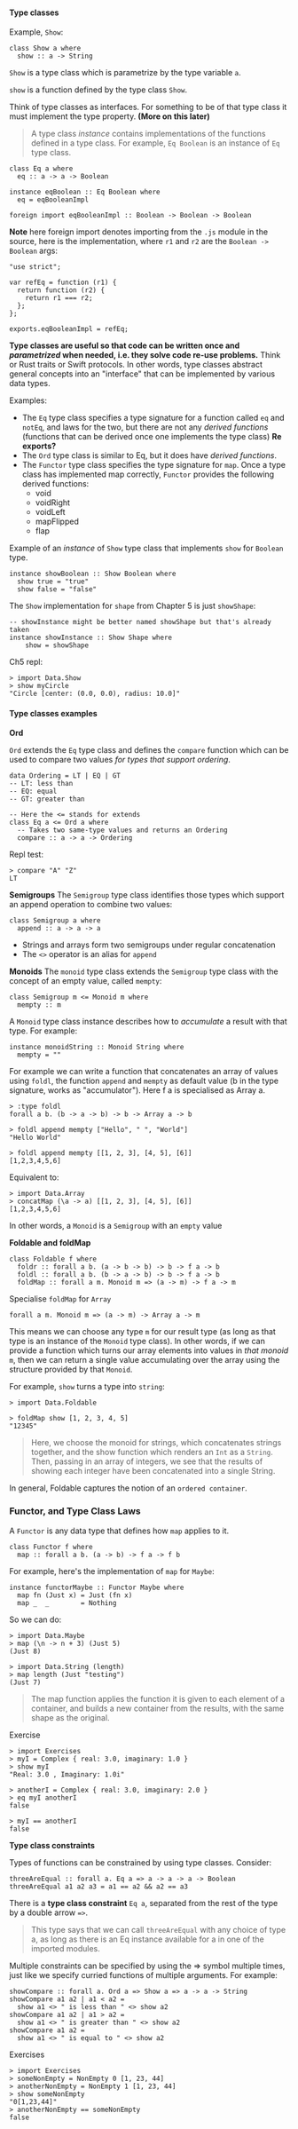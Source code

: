 #### Type classes

Example, `Show`:

```
class Show a where
  show :: a -> String
```
`Show` is a type class which is parametrize by the type variable `a`.

`show` is a function defined by the type class `Show`.

Think of type classes as interfaces. For something to be of that type class it must implement the type property. **(More on this later)**

> A type class *instance* contains implementations of the functions defined in a type class.
For example, `Eq Boolean` is an instance of `Eq` type class.

```
class Eq a where
  eq :: a -> a -> Boolean
```

```
instance eqBoolean :: Eq Boolean where
  eq = eqBooleanImpl

foreign import eqBooleanImpl :: Boolean -> Boolean -> Boolean
```
**Note** here foreign import denotes importing from the `.js` module in the source, here is the implementation, where `r1` and `r2` are the `Boolean -> Boolean` args:
```
"use strict";

var refEq = function (r1) {
  return function (r2) {
    return r1 === r2;
  };
};

exports.eqBooleanImpl = refEq;
```

**Type classes are useful so that code can be written once and *parametrized* when needed, i.e. they solve code re-use problems.** Think or Rust traits or Swift protocols. In other words, type classes abstract general concepts into an "interface" that can be implemented by various data types.

Examples:
- The `Eq` type class specifies a type signature for a function called `eq` and `notEq`, and laws for the two, but there are not any *derived functions* (functions that can be derived once one implements the type class) **Re exports?**
- The `Ord` type class is similar to Eq, but it does have *derived functions*.
- The `Functor` type class specifies the type signature for `map`. Once a type class has implemented map correctly, `Functor` provides the following derived functions:
  - void
  - voidRight
  - voidLeft
  - mapFlipped
  - flap

Example of an *instance* of `Show` type class that implements `show` for `Boolean` type.
```
instance showBoolean :: Show Boolean where
  show true = "true"
  show false = "false"
```

The `Show` implementation for `shape` from Chapter 5 is just `showShape`:
```
-- showInstance might be better named showShape but that's already taken
instance showInstance :: Show Shape where
    show = showShape
```
Ch5 repl:
```
> import Data.Show
> show myCircle
"Circle [center: (0.0, 0.0), radius: 10.0]"
```

#### Type classes examples

**Ord**

`Ord` extends the `Eq` type class and defines the `compare` function which can be used to compare two values *for types that support ordering*.
```
data Ordering = LT | EQ | GT
-- LT: less than
-- EQ: equal
-- GT: greater than

-- Here the <= stands for extends
class Eq a <= Ord a where
  -- Takes two same-type values and returns an Ordering
  compare :: a -> a -> Ordering
```
Repl test:
```
> compare "A" "Z"
LT
```

**Semigroups**
The `Semigroup` type class identifies those types which support an append operation to combine two values:
```
class Semigroup a where
  append :: a -> a -> a
```

- Strings and arrays form two semigroups under regular concatenation
- The `<>` operator is an alias for `append`

**Monoids**
The `monoid` type class extends the `Semigroup` type class with the concept of an empty value, called `mempty`:
```
class Semigroup m <= Monoid m where
  mempty :: m
```
A `Monoid` type class instance describes how to *accumulate* a result with that type. For example:
```
instance monoidString :: Monoid String where
  mempty = ""
```

For example we can write a function that concatenates an array of values using `foldl`, the function `append` and `mempty` as default value (b in the type signature, works as "accumulator"). Here f a is specialised as Array a.
```
> :type foldl
forall a b. (b -> a -> b) -> b -> Array a -> b

> foldl append mempty ["Hello", " ", "World"]
"Hello World"

> foldl append mempty [[1, 2, 3], [4, 5], [6]]
[1,2,3,4,5,6]
```
Equivalent to:
```
> import Data.Array
> concatMap (\a -> a) [[1, 2, 3], [4, 5], [6]]    
[1,2,3,4,5,6]
```

In other words, a `Monoid` is a `Semigroup` with an `empty` value

**Foldable and foldMap**

```
class Foldable f where
  foldr :: forall a b. (a -> b -> b) -> b -> f a -> b
  foldl :: forall a b. (b -> a -> b) -> b -> f a -> b
  foldMap :: forall a m. Monoid m => (a -> m) -> f a -> m
```

Specialise `foldMap` for `Array`
```
forall a m. Monoid m => (a -> m) -> Array a -> m
```
This means we can choose any type `m` for our result type (as long as that type is an instance of the `Monoid` type class). In other words, if we can provide a function which turns our array elements into values in *that monoid* `m`, then we can return a single value accumulating over the array using the structure provided by that `Monoid`.

For example, `show` turns a type into `string`:
```
> import Data.Foldable

> foldMap show [1, 2, 3, 4, 5]
"12345"
```
> Here, we choose the monoid for strings, which concatenates strings together, and the show function which renders an `Int` as a `String`. Then, passing in an array of integers, we see that the results of showing each integer have been concatenated into a single String.

In general, Foldable captures the notion of an `ordered container`.

### Functor, and Type Class Laws
A `Functor` is any data type that defines how `map` applies to it. 
```
class Functor f where
  map :: forall a b. (a -> b) -> f a -> f b
```
For example, here's the implementation of `map` for `Maybe`:
```
instance functorMaybe :: Functor Maybe where
  map fn (Just x) = Just (fn x)
  map _  _        = Nothing
```
So we can do:
```
> import Data.Maybe           
> map (\n -> n + 3) (Just 5)
(Just 8)

> import Data.String (length)
> map length (Just "testing")
(Just 7)
```
>  The map function applies the function it is given to each element of a container, and builds a new container from the results, with the same shape as the original. 

Exercise
```
> import Exercises                           
> myI = Complex { real: 3.0, imaginary: 1.0 }
> show myI
"Real: 3.0 , Imaginary: 1.0i"

> anotherI = Complex { real: 3.0, imaginary: 2.0 }
> eq myI anotherI
false

> myI == anotherI
false
```

**Type class constraints**

Types of functions can be constrained by using type classes. Consider:
```
threeAreEqual :: forall a. Eq a => a -> a -> a -> Boolean
threeAreEqual a1 a2 a3 = a1 == a2 && a2 == a3
```
There is a **type class constraint** `Eq a`, separated from the rest of the type by a double arrow `=>`.

> This type says that we can call `threeAreEqual` with any choice of type a, as long as there is an Eq instance available for a in one of the imported modules.

Multiple constraints can be specified by using the => symbol multiple times, just like we specify curried functions of multiple arguments. For example:
```
showCompare :: forall a. Ord a => Show a => a -> a -> String
showCompare a1 a2 | a1 < a2 =
  show a1 <> " is less than " <> show a2
showCompare a1 a2 | a1 > a2 =
  show a1 <> " is greater than " <> show a2
showCompare a1 a2 =
  show a1 <> " is equal to " <> show a2
```

Exercises
```
> import Exercises
> someNonEmpty = NonEmpty 0 [1, 23, 44]
> anotherNonEmpty = NonEmpty 1 [1, 23, 44]
> show someNonEmpty
"0[1,23,44]"
> anotherNonEmpty == someNonEmpty 
false
